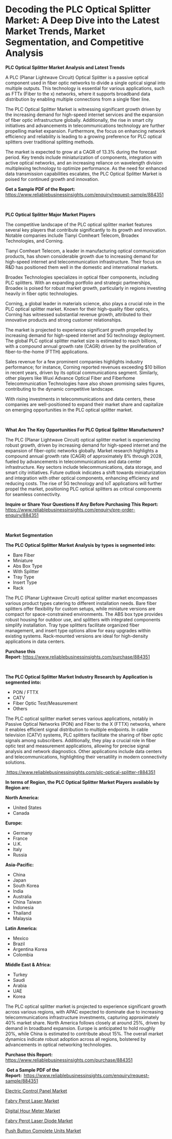 <p><h1>Decoding the PLC Optical Splitter Market: A Deep Dive into the Latest Market Trends, Market Segmentation, and Competitive Analysis</h1></p><p><strong>PLC Optical Splitter Market Analysis and Latest Trends</strong></p>
<p><p>A PLC (Planar Lightwave Circuit) Optical Splitter is a passive optical component used in fiber optic networks to divide a single optical signal into multiple outputs. This technology is essential for various applications, such as FTTx (Fiber to the x) networks, where it supports broadband data distribution by enabling multiple connections from a single fiber line. </p><p>The PLC Optical Splitter Market is witnessing significant growth driven by the increasing demand for high-speed internet services and the expansion of fiber optic infrastructure globally. Additionally, the rise in smart city initiatives and advancements in telecommunications technology are further propelling market expansion. Furthermore, the focus on enhancing network efficiency and reliability is leading to a growing preference for PLC optical splitters over traditional splitting methods. </p><p>The market is expected to grow at a CAGR of 13.3% during the forecast period. Key trends include miniaturization of components, integration with active optical networks, and an increasing reliance on wavelength division multiplexing technology to optimize performance. As the need for enhanced data transmission capabilities escalates, the PLC Optical Splitter Market is poised for continued growth and innovation.</p></p>
<p><strong>Get a Sample PDF of the Report:&nbsp;</strong> <a href="https://www.reliablebusinessinsights.com/enquiry/request-sample/884351?utm_campaign=75&utm_medium=2&utm_source=Github&utm_content=ia&utm_term=11022025&utm_id=plc-optical-splitter">https://www.reliablebusinessinsights.com/enquiry/request-sample/884351</a></p>
<p>&nbsp;</p>
<p><strong>PLC Optical Splitter Major Market Players</strong></p>
<p><p>The competitive landscape of the PLC optical splitter market features several key players that contribute significantly to its growth and innovation. Notable companies include Tianyi Comheart Telecom, Broadex Technologies, and Corning. </p><p>Tianyi Comheart Telecom, a leader in manufacturing optical communication products, has shown considerable growth due to increasing demand for high-speed internet and telecommunication infrastructure. Their focus on R&D has positioned them well in the domestic and international markets.</p><p>Broadex Technologies specializes in optical fiber components, including PLC splitters. With an expanding portfolio and strategic partnerships, Broadex is poised for robust market growth, particularly in regions investing heavily in fiber optic technologies.</p><p>Corning, a global leader in materials science, also plays a crucial role in the PLC optical splitter market. Known for their high-quality fiber optics, Corning has witnessed substantial revenue growth, attributed to their innovative products and strong customer relationships.</p><p>The market is projected to experience significant growth propelled by increasing demand for high-speed internet and 5G technology deployment. The global PLC optical splitter market size is estimated to reach billions, with a compound annual growth rate (CAGR) driven by the proliferation of fiber-to-the-home (FTTH) applications.</p><p>Sales revenue for a few prominent companies highlights industry performance; for instance, Corning reported revenues exceeding $10 billion in recent years, driven by its optical communications segment. Similarly, other players like Wuxi Advance Optical Fiber and Fiberhome Telecommunication Technologies have also shown promising sales figures, contributing to the dynamic competitive landscape.</p><p>With rising investments in telecommunications and data centers, these companies are well-positioned to expand their market share and capitalize on emerging opportunities in the PLC optical splitter market.</p></p>
<p>&nbsp;</p>
<p><strong>What Are The Key Opportunities For PLC Optical Splitter Manufacturers?</strong></p>
<p><p>The PLC (Planar Lightwave Circuit) optical splitter market is experiencing robust growth, driven by increasing demand for high-speed internet and the expansion of fiber-optic networks globally. Market research highlights a compound annual growth rate (CAGR) of approximately 8% through 2028, fueled by advancements in telecommunications and data center infrastructure. Key sectors include telecommunications, data storage, and smart city initiatives. Future outlook indicates a shift towards miniaturization and integration with other optical components, enhancing efficiency and reducing costs. The rise of 5G technology and IoT applications will further propel the market, positioning PLC optical splitters as critical components for seamless connectivity.</p></p>
<p><strong>Inquire or Share Your Questions If Any Before Purchasing This Report:</strong> <a href="https://www.reliablebusinessinsights.com/enquiry/pre-order-enquiry/884351?utm_campaign=75&utm_medium=2&utm_source=Github&utm_content=ia&utm_term=11022025&utm_id=plc-optical-splitter">https://www.reliablebusinessinsights.com/enquiry/pre-order-enquiry/884351</a></p>
<p>&nbsp;</p>
<p><strong>Market Segmentation</strong></p>
<p><strong>The PLC Optical Splitter Market Analysis by types is segmented into:</strong></p>
<p><ul><li>Bare Fiber</li><li>Miniature</li><li>Abs Box Type</li><li>With Splitter</li><li>Tray Type</li><li>Insert Type</li><li>Rack</li></ul></p>
<p><p>The PLC (Planar Lightwave Circuit) optical splitter market encompasses various product types catering to different installation needs. Bare fiber splitters offer flexibility for custom setups, while miniature versions are compact for space-constrained environments. The ABS box type provides robust housing for outdoor use, and splitters with integrated components simplify installation. Tray type splitters facilitate organized fiber management, and insert type options allow for easy upgrades within existing systems. Rack-mounted versions are ideal for high-density applications in data centers.</p></p>
<p><strong>Purchase this Report:&nbsp;</strong><a href="https://www.reliablebusinessinsights.com/purchase/884351?utm_campaign=75&utm_medium=2&utm_source=Github&utm_content=ia&utm_term=11022025&utm_id=plc-optical-splitter">https://www.reliablebusinessinsights.com/purchase/884351</a></p>
<p>&nbsp;</p>
<p><strong>The PLC Optical Splitter Market Industry Research by Application is segmented into:</strong></p>
<p><ul><li>PON / FTTX</li><li>CATV</li><li>Fiber Optic Test/Measurement</li><li>Others</li></ul></p>
<p><p>The PLC optical splitter market serves various applications, notably in Passive Optical Networks (PON) and Fiber to the X (FTTX) networks, where it enables efficient signal distribution to multiple endpoints. In cable television (CATV) systems, PLC splitters facilitate the sharing of fiber optic signals among subscribers. Additionally, they play a crucial role in fiber optic test and measurement applications, allowing for precise signal analysis and network diagnostics. Other applications include data centers and telecommunications, highlighting their versatility in modern connectivity solutions.</p></p>
<p><a href="https://www.reliablebusinessinsights.com/plc-optical-splitter-r884351?utm_campaign=75&utm_medium=2&utm_source=Github&utm_content=ia&utm_term=11022025&utm_id=plc-optical-splitter">&nbsp;https://www.reliablebusinessinsights.com/plc-optical-splitter-r884351</a></p>
<p><strong>In terms of Region, the PLC Optical Splitter Market Players available by Region are:</strong></p>
<p>
    <p> <strong> North America: </strong>
        <ul>
            <li>United States</li>
            <li>Canada</li>
        </ul>
        </p> 
    <p> <strong> Europe: </strong>
        <ul>
            <li>Germany</li>
            <li>France</li>
            <li>U.K.</li>
            <li>Italy</li>
            <li>Russia</li>
        </ul>
        </p> 
    <p> <strong> Asia-Pacific: </strong>
        <ul>
            <li>China</li>
            <li>Japan</li>
            <li>South Korea</li>
            <li>India</li>
            <li>Australia</li>
            <li>China Taiwan</li>
            <li>Indonesia</li>
            <li>Thailand</li>
            <li>Malaysia</li>
        </ul>
        </p> 
    <p> <strong> Latin America: </strong>
        <ul>
            <li>Mexico</li>
            <li>Brazil</li>
            <li>Argentina Korea</li>
            <li>Colombia</li>
        </ul>
        </p> 
    <p> <strong> Middle East & Africa: </strong>
        <ul>
            <li>Turkey</li>
            <li>Saudi</li>
            <li>Arabia</li>
            <li>UAE</li>
            <li>Korea</li>
        </ul>
    </p>
    </p>
<p><p>The PLC optical splitter market is projected to experience significant growth across various regions, with APAC expected to dominate due to increasing telecommunications infrastructure investments, capturing approximately 40% market share. North America follows closely at around 25%, driven by demand in broadband expansion. Europe is anticipated to hold roughly 20%, while China is estimated to contribute about 15%. The overall market dynamics indicate robust adoption across all regions, bolstered by advancements in optical networking technologies.</p></p>
<p><strong>Purchase this Report: </strong><a href="https://www.reliablebusinessinsights.com/purchase/884351?utm_campaign=75&utm_medium=2&utm_source=Github&utm_content=ia&utm_term=11022025&utm_id=plc-optical-splitter">https://www.reliablebusinessinsights.com/purchase/884351</a></p>
<p>&nbsp;<strong>Get a Sample PDF of the Report:&nbsp;&nbsp;</strong><a href="https://www.reliablebusinessinsights.com/enquiry/request-sample/884351?utm_campaign=75&utm_medium=2&utm_source=Github&utm_content=ia&utm_term=11022025&utm_id=plc-optical-splitter">https://www.reliablebusinessinsights.com/enquiry/request-sample/884351</a></p>
<p><strong></strong></p>
<p><p><a href="https://github.com/shopovdjondo/Market-Research-Report-List-1/blob/main/electric-control-panel-market.md?utm_campaign=75&utm_medium=2&utm_source=Github&utm_content=ia&utm_term=11022025&utm_id=plc-optical-splitter">Electric Control Panel Market</a></p><p><a href="https://github.com/saeiddaemo/Market-Research-Report-List-1/blob/main/fabry-perot-laser-market.md?utm_campaign=75&utm_medium=2&utm_source=Github&utm_content=ia&utm_term=11022025&utm_id=plc-optical-splitter">Fabry Perot Laser Market</a></p><p><a href="https://github.com/salodipura00/Market-Research-Report-List-1/blob/main/digital-hour-meter-market.md?utm_campaign=75&utm_medium=2&utm_source=Github&utm_content=ia&utm_term=11022025&utm_id=plc-optical-splitter">Digital Hour Meter Market</a></p><p><a href="https://github.com/supicweg/Market-Research-Report-List-1/blob/main/fabry-perot-laser-diode-market.md?utm_campaign=75&utm_medium=2&utm_source=Github&utm_content=ia&utm_term=11022025&utm_id=plc-optical-splitter">Fabry Perot Laser Diode Market</a></p><p><a href="https://github.com/toqiourir/Market-Research-Report-List-1/blob/main/push-button-complete-units-market.md?utm_campaign=75&utm_medium=2&utm_source=Github&utm_content=ia&utm_term=11022025&utm_id=plc-optical-splitter">Push Button Complete Units Market</a></p></p>